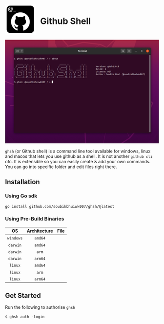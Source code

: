 <div style="display:flex;">
    <img src="ghsh@512x512.png" alt="logo" width="100"> 
    <h1 style="margin-left: 15px">Github Shell</h1>
</div>
<br>

<img alt="about" src="docs/images/about.png">

`ghsh` (or Github shell) is a command line tool available for windows, linux and macos that lets you use github as a shell. It is not another `github cli` ofc. It is extensible so you can easily create & add your own commands. You can go into specific folder and edit files right there.

## Installation

### Using Go sdk

```shell
go install github.com/soubikbhuiwk007/ghsh/@latest
```

### Using Pre-Build Binaries

|OS|Architecture|File|
|:-:|:---------:|:--:|
|`windows`|`amd64`||
|`darwin`|`amd64`||
|`darwin`|`arm`||
|`darwin`|`arm64`||
|`linux`|`amd64`||
|`linux`|`arm`||
|`linux`|`arm64`||

## Get Started
Run the following to authorise `ghsh`
```shell
$ ghsh auth -login
```


